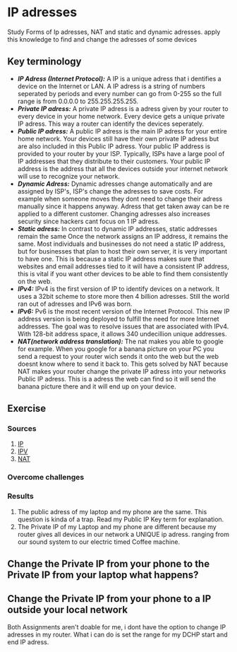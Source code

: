 # IP adresses
Study Forms of Ip adresses, NAT and static and dynamic adresses. apply this knowledge to find and change the adresses of some devices

## Key terminology
- ***IP Adress (Internet Protocol):*** A IP is a unique adress that i dentifies a device on the Internet or LAN. A IP adress is a string of numbers seperated by periods and every number can go from 0-255 so the full range is from 0.0.0.0 to 255.255.255.255.
- ***Private IP adress:*** A private IP adress is a adress given by your router to every device in your home network. Every device gets a unique private IP adress. This way a router can identify the devices seperately.
- ***Public IP adress:*** A public IP adress is the main IP adress for your entire home network. Your devices still have their own private IP adress but are also included in this Public IP adress. Your public IP address is provided to your router by your ISP. Typically, ISPs have a large pool of IP addresses that they distribute to their customers. Your public IP address is the address that all the devices outside your internet network will use to recognize your network.
- ***Dynamic Adress:*** Dynamic adresses change automatically and are assigned by ISP's, ISP's change the adresses to save costs. For example when someone moves they dont need to change their adress manually since it happens anyway. Adress that get taken away can be re applied to a different customer. Changing adresses also increases security since hackers cant focus on 1 IP adress.
- ***Static adress:*** In contrast to dynamic IP addresses, static addresses remain the same Once the network assigns an IP address, it remains the same. Most individuals and businesses do not need a static IP address, but for businesses that plan to host their own server, it is very important to have one. This is because a static IP address makes sure that websites and email addresses tied to it will have a consistent IP address, this is vital if you want other devices to be able to find them consistently on the web.
- ***IPv4:*** IPv4 is the first version of IP to identify devices on a network. It uses a 32bit scheme to store more then 4 billion adresses. Still the world ran out of adresses and IPv6 was born.
- ***IPv6:*** Pv6 is the most recent version of the Internet Protocol. This new IP address version is being deployed to fulfill the need for more Internet addresses. The goal was to resolve issues that are associated with IPv4. With 128-bit address space, it allows 340 undecillion unique addresses.
- ***NAT(network address translation):*** The nat makes you able to google for example. When you google for a banana picture on your PC you send a request to your router wich sends it onto the web but the web doesnt know where to send it back to. This gets solved by NAT because NAT makes your router change the private IP adress into your networks Public IP adress. This is a adress the web can find so it will send the banana picture there and it will end up on your device.



## Exercise
### Sources
1. [IP](https://www.kaspersky.com/resource-center/definitions/what-is-an-ip-address)
2. [IPV](https://www.guru99.com/difference-ipv4-vs-ipv6.html)
3. [NAT](https://www.comptia.org/content/guides/what-is-network-address-translation#:~:text=NAT%20stands%20for%20network%20address,as%20do%20most%20home%20routers.)


### Overcome challenges


### Results
1.  The public adress of my laptop and my phone are the same. This question is kinda of a trap. Read my Public IP Key term for explanation.
2. The Private IP of my Laptop and my phone are different because my router gives all devices in our network a UNIQUE ip adress. ranging from our sound system to our electric timed Coffee machine.

## Change the Private IP from your phone to the Private IP from your laptop what happens?

## Change the Private IP from your phone to a IP outside your local network

Both Assignments aren't doable for me, i dont have the option to change IP adresses in my router. What i can do is set the range for my DCHP start and end IP adress.
